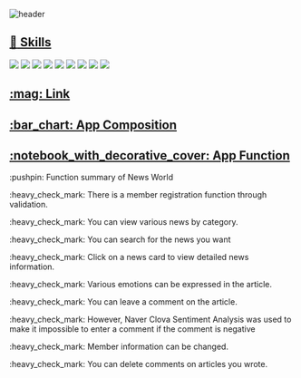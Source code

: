 ![header](https://capsule-render.vercel.app/api?type=waving&color=auto&height=300&section=header&text=News%20Project&fontSize=90)
<a href="url" > <h2>:pencil: Skills </h2> </a>
<div>
	   <img src="https://img.shields.io/badge/React-61DAFB?style=flat-square&logo=React&logoColor=white"/>
    <img src="https://img.shields.io/badge/Mysql-4479A1?style=flat-square&logo=MySQL&logoColor=white"/>
  <img src="https://img.shields.io/badge/Node.js-339933?style=flat-square&logo=Node.js&logoColor=white"/>
  <img src="https://img.shields.io/badge/Redux-764ABC?style=flat-square&logo=Redux&logoColor=white"/>
  <img src="https://img.shields.io/badge/Axios-5A29E4?style=flat-square&logo=Axios&logoColor=white"/>
	<img src="https://img.shields.io/badge/HTML5-E34F26?style=flat-square&logo=HTML5&logoColor=white" />
	<img src="https://img.shields.io/badge/CSS3-1572B6?style=flat-square&logo=CSS3&logoColor=white" />
  <img src="https://img.shields.io/badge/JavaScript-F7DF1E?style=flat-square&logo=JavaScript&logoColor=white"/>
  <img src="https://img.shields.io/badge/Bootstrap-7952B3?style=flat-square&logo=Bootstrap&logoColor=white"/>

  
  
  
</div>
<a href="url" > <h2>:mag: Link </h2></a>
<a href="url" > <h2>:bar_chart: App Composition </h2> </a>
<a href="url" > <h2>:notebook_with_decorative_cover: App Function </h2> </a>
<p style=fontWeight:"bold">:pushpin: Function summary of News World</p>
<p>:heavy_check_mark: There is a member registration function through validation.</p>
<p>:heavy_check_mark: You can view various news by category.</p>
<p>:heavy_check_mark: You can search for the news you want</p>
<p>:heavy_check_mark: Click on a news card to view detailed news information.</p>
<p>:heavy_check_mark: Various emotions can be expressed in the article.</p>
<p>:heavy_check_mark: You can leave a comment on the article.</p>
<p>:heavy_check_mark: However, Naver Clova Sentiment Analysis was used to make it impossible to enter a comment if the comment is     negative</p>
<p>:heavy_check_mark: Member information can be changed.</p>
<p>:heavy_check_mark: You can delete comments on articles you wrote.</p>

